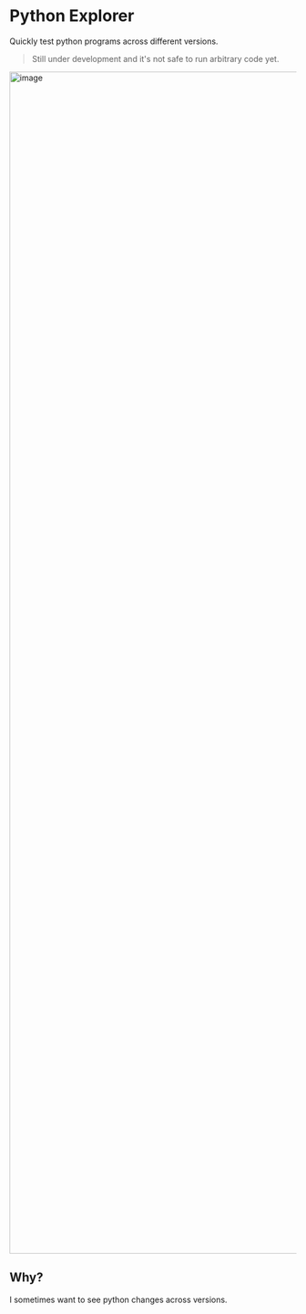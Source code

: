 # Python Explorer
Quickly test python programs across different versions.

> Still under development and it's not safe to run arbitrary code yet.

<img width="3511" height="2071" alt="image" src="https://github.com/user-attachments/assets/3efc3bc0-ea4b-47b9-81d0-0344df7dff1e" />

## Why?
I sometimes want to see python changes across versions.

